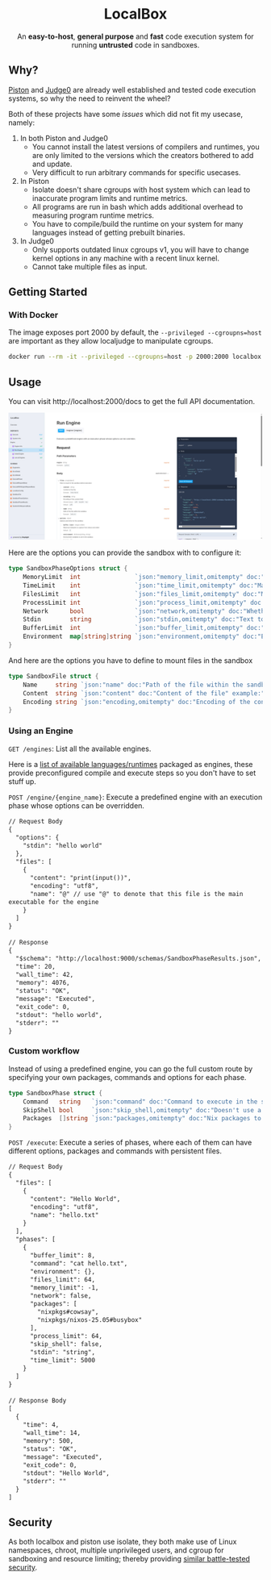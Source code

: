 <div style="text-align:center">
  <h1>LocalBox</h1>
  <p>An <b>easy-to-host</b>, <b>general purpose</b> and <b>fast</b> code execution system for running <b>untrusted</b> code in sandboxes.</p>
</div>

## Why?

[Piston](https://github.com/engineer-man/piston) and [Judge0](https://github.com/judge0/judge0) are already well established and tested code execution systems, so why the need to reinvent the wheel?

Both of these projects have some *issues* which did not fit my usecase, namely:

1. In both Piston and Judge0
    - You cannot install the latest versions of compilers and runtimes, you are only limited to the versions which the creators bothered to add and update.
    - Very difficult to run arbitrary commands for specific usecases.
2. In Piston
    - Isolate doesn't share cgroups with host system which can lead to inaccurate program limits and runtime metrics.
    - All programs are run in bash which adds additional overhead to measuring program runtime metrics.
    - You have to compile/build the runtime on your system for many languages instead of getting prebuilt binaries.
3. In Judge0
    - Only supports outdated linux cgroups v1, you will have to change kernel options in any machine with a recent linux kernel.
    - Cannot take multiple files as input.

## Getting Started

### With Docker

The image exposes port 2000 by default, the `--privileged --cgroupns=host` are important as they allow localjudge to manipulate cgroups.

```sh
docker run --rm -it --privileged --cgroupns=host -p 2000:2000 localbox
```

## Usage

You can visit http://localhost:2000/docs to get the full API documentation.

![API Docs](./assets/api.png)


Here are the options you can provide the sandbox with to configure it:

```go
type SandboxPhaseOptions struct {
	MemoryLimit  int               `json:"memory_limit,omitempty" doc:"Maximum total memory usage allowed by the whole control group in KB, '-1' for no limit" default:"-1"`
	TimeLimit    int               `json:"time_limit,omitempty" doc:"Maximum CPU time of the program in milliseconds, '-1' for no limit" default:"5000"`
	FilesLimit   int               `json:"files_limit,omitempty" doc:"Maximum number of open files allowed in the sandbox, '-1' for no limit" default:"64"`
	ProcessLimit int               `json:"process_limit,omitempty" doc:"Maximum number of processes allowed in the sandbox" default:"64"`
	Network      bool              `json:"network,omitempty" doc:"Whether to enable network access in the sandbox" default:"false"`
	Stdin        string            `json:"stdin,omitempty" doc:"Text to pass into stdin of the program" default:""`
	BufferLimit  int               `json:"buffer_limit,omitempty" doc:"Maximum kilobytes to capture from stdout and stderr" default:"8"`
	Environment  map[string]string `json:"environment,omitempty" doc:"Environment variables to set in the sandbox" example:"{}"`
}
```

And here are the options you have to define to mount files in the sandbox

```go
type SandboxFile struct {
	Name     string `json:"name" doc:"Path of the file within the sandbox" example:"hello.txt"`
	Content  string `json:"content" doc:"Content of the file" example:"Hello World"`
	Encoding string `json:"encoding,omitempty" doc:"Encoding of the content field" enum:"utf8,base64,hex" default:"utf8" `
}
```

### Using an Engine

`GET /engines`: List all the available engines.

Here is a [list of available languages/runtimes](./engines/) packaged as engines, these provide preconfigured compile and execute steps so you don't have to set stuff up.

`POST /engine/{engine_name}`: Execute a predefined engine with an execution phase whose options can be overridden.

```jsonc
// Request Body
{
  "options": {
    "stdin": "hello world"
  },
  "files": [
    {
      "content": "print(input())",
      "encoding": "utf8",
      "name": "@" // use "@" to denote that this file is the main executable for the engine
    }
  ]
}

// Response
{
  "$schema": "http://localhost:9000/schemas/SandboxPhaseResults.json",
  "time": 20,
  "wall_time": 42,
  "memory": 4076,
  "status": "OK",
  "message": "Executed",
  "exit_code": 0,
  "stdout": "hello world",
  "stderr": ""
}
```

### Custom workflow

Instead of using a predefined engine, you can go the full custom route by specifying your own packages, commands and options for each phase.

```go
type SandboxPhase struct {
	Command   string   `json:"command" doc:"Command to execute in the sandbox" example:"cat hello.txt"`
	SkipShell bool     `json:"skip_shell,omitempty" doc:"Doesn't use a shell to run the command to if true, can be used to get more accurate results" default:"false"`
	Packages  []string `json:"packages,omitempty" doc:"Nix packages to install in the sandbox" example:"nixpkgs#cowsay,nixpkgs/nixos-25.05#busybox"`
}
```

`POST /execute`: Execute a series of phases, where each of them can have different options, packages and commands with persistent files.

```jsonc
// Request Body
{
  "files": [
    {
      "content": "Hello World",
      "encoding": "utf8",
      "name": "hello.txt"
    }
  ],
  "phases": [
    {
      "buffer_limit": 8,
      "command": "cat hello.txt",
      "environment": {},
      "files_limit": 64,
      "memory_limit": -1,
      "network": false,
      "packages": [
        "nixpkgs#cowsay",
        "nixpkgs/nixos-25.05#busybox"
      ],
      "process_limit": 64,
      "skip_shell": false,
      "stdin": "string",
      "time_limit": 5000
    }
  ]
}

// Response Body
[
  {
    "time": 4,
    "wall_time": 14,
    "memory": 500,
    "status": "OK",
    "message": "Executed",
    "exit_code": 0,
    "stdout": "Hello World",
    "stderr": ""
  }
]
```

## Security

As both localbox and piston use isolate, they both make use of Linux namespaces, chroot, multiple unprivileged users, and cgroup for sandboxing and resource limiting; thereby providing [similar battle-tested security](https://github.com/engineer-man/piston/tree/master?tab=readme-ov-file#security).
